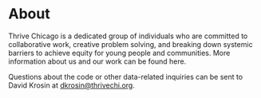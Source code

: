 # About

Thrive Chicago is a dedicated group of individuals who are committed to collaborative work, creative problem solving, and breaking down systemic barriers to achieve equity for young people and communities. More information about us and our work can be found here.

Questions about the code or other data-related inquiries can be sent to David Krosin at dkrosin@thrivechi.org.
